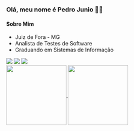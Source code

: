 ### Olá, meu nome é Pedro Junio 👋🏽

#### Sobre Mim
* Juiz de Fora - MG
* Analista de Testes de Software
* Graduando em Sistemas de Informação

<div> 
    <a href="https://www.linkedin.com/in/pedrofjduarte/" target="_blank"><img src="https://img.shields.io/badge/linkedin-%230077B5.svg?style=for-the-badge&logo=linkedin&logoColor=white" target="_blank"></a> 
    <a href="mailto:pedrofjduarte@gmail.com" target="_blank"><img src="https://img.shields.io/badge/Gmail-D14836?style=for-the-badge&logo=gmail&logoColor=white" target="_blank"></a>
    <a href="https://api.whatsapp.com/send?phone=5532999114725" target="_blank"><img src="https://img.shields.io/badge/WhatsApp-25D366?style=for-the-badge&logo=whatsapp&logoColor=white" target="_blank"></a>
</div>

<div align="left">
     <a href="#">
            <img
                align="center"
                height="160em"
                src="https://github-readme-stats.vercel.app/api?username=pedrofjduarte&count_private=true&show_icons=true&custom_title=Github%20Status&hide=issues&theme=vue-dark&border_radius=10&include_all_commits=true&count_private=true&hide_border=true"
            />
        </a>
        <a href="#">
            <img 
               align="center"
               height="160em"
               src="https://github-readme-stats.vercel.app/api/top-langs/?username=pedrofjduarte&show_icons=true&theme=vue-dark&border_radius=10&include_all_commits=true&count_private=true&layout=compact&hide_border=true" />
        </a>
</div>
